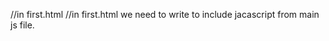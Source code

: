//in first.html //in first.html we need to write <script src="main.js"></script> to include jacascript from main js file.

